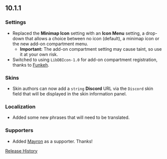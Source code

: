## 10.1.1

### Settings

- Replaced the **Minimap Icon** setting with an **Icon Menu** setting, a drop-down that allows a choice between no icon (default), a minimap icon or the new add-on compartment menu.
  - **Important:** The add-on compartment setting may cause taint, so use it at your own risk.
- Switched to using `LibDBIcon-1.0` for add-on compartment registration, thanks to [Funkeh](https://github.com/funkydude).

### Skins

- Skin authors can now add a `string` **Discord** URL via the `Discord` skin field that will be displayed in the skin information panel.

### Localization

- Added some new phrases that will need to be translated.

### Supporters

- Added [Mayron](https://github.com/mayron) as a supporter. Thanks!

[Release History](https://github.com/SFX-WoW/Masque/wiki/History)
